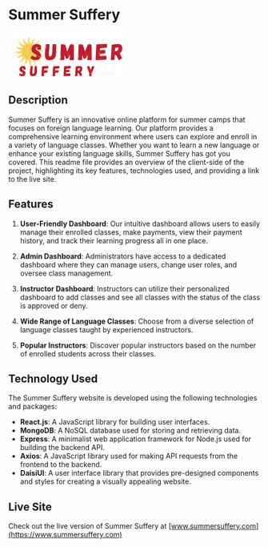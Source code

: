 # Summer Suffery

![Summer Suffery Logo](./src/assets/Logo/Logo.png)

## Description

Summer Suffery is an innovative online platform for summer camps that focuses on foreign language learning. Our platform provides a comprehensive learning environment where users can explore and enroll in a variety of language classes. Whether you want to learn a new language or enhance your existing language skills, Summer Suffery has got you covered. This readme file provides an overview of the client-side of the project, highlighting its key features, technologies used, and providing a link to the live site.

## Features

1. **User-Friendly Dashboard**: Our intuitive dashboard allows users to easily manage their enrolled classes, make payments, view their payment history, and track their learning progress all in one place.

2. **Admin Dashboard**: Administrators have access to a dedicated dashboard where they can manage users, change user roles, and oversee class management.

3. **Instructor Dashboard**: Instructors can utilize their personalized dashboard to add classes and see all classes with the status of the class is approved or deny.

4. **Wide Range of Language Classes**: Choose from a diverse selection of language classes taught by experienced instructors.

5. **Popular Instructors**: Discover popular instructors based on the number of enrolled students across their classes.

## Technology Used

The Summer Suffery website is developed using the following technologies and packages:

- **React.js**: A JavaScript library for building user interfaces.
- **MongoDB**: A NoSQL database used for storing and retrieving data.
- **Express**: A minimalist web application framework for Node.js used for building the backend API.
- **Axios**: A JavaScript library used for making API requests from the frontend to the backend.
- **DaisiUI**: A user interface library that provides pre-designed components and styles for creating a visually appealing website.

## Live Site

Check out the live version of Summer Suffery at [www.summersuffery.com](https://www.summersuffery.com)
